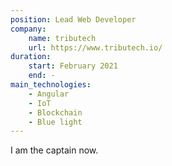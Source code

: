 ```yaml
---
position: Lead Web Developer
company: 
    name: tributech
    url: https://www.tributech.io/
duration:
    start: February 2021
    end: -
main_technologies: 
    - Angular
    - IoT
    - Blockchain
    - Blue light
---
```

I am the captain now.
